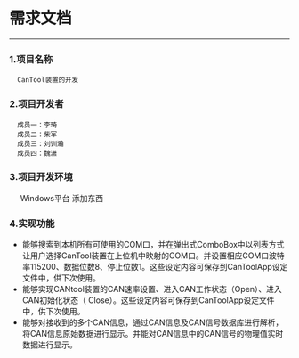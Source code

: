 # 需求文档 #
---
###  1.项目名称 ###
      CanTool装置的开发
###  2.项目开发者 ###
      成员一：李琦
      成员二：柴军
      成员三：刘训瀚
      成员四：魏潇
###  3.项目开发环境 ###
      Windows平台
 添加东西
###  4.实现功能 ###
+ 能够搜索到本机所有可使用的COM口，并在弹出式ComboBox中以列表方式让用户选择CanTool装置在上位机中映射的COM口。并设置相应COM口波特率115200、数据位数8、停止位数1。这些设定内容可保存到CanToolApp设定文件中，供下次使用。
+ 能够实现CANtool装置的CAN速率设置、进入CAN工作状态（Open）、进入CAN初始化状态（ Close）。这些设定内容可保存到CanToolApp设定文件中，供下次使用。
+ 能够对接收到的多个CAN信息，通过CAN信息及CAN信号数据库进行解析，将CAN信息原始数据进行显示。并能对CAN信息中的CAN信号的物理值实时数据进行显示。

